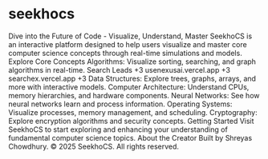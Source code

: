 # seekhocs

Dive into the Future of Code - Visualize, Understand, Master SeekhoCS is an interactive platform designed to help users visualize and master core computer science concepts through real-time simulations and models. Explore Core Concepts Algorithms: Visualize sorting, searching, and graph algorithms in real-time.​ Search Leads +3 usenexusai.vercel.app +3 searchex.vercel.app +3 Data Structures: Explore trees, graphs, arrays, and more with interactive models.​ Computer Architecture: Understand CPUs, memory hierarchies, and hardware components.​ Neural Networks: See how neural networks learn and process information.​ Operating Systems: Visualize processes, memory management, and scheduling.​ Cryptography: Explore encryption algorithms and security concepts.​ Getting Started Visit SeekhoCS to start exploring and enhancing your understanding of fundamental computer science topics. About the Creator Built by Shreyas Chowdhury. © 2025 SeekhoCS. All rights reserved.
